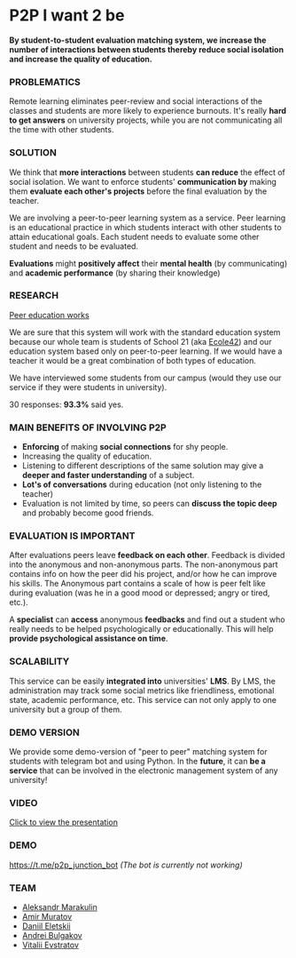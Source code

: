 # P2P I want 2 be
**By student-to-student evaluation matching system, we increase the number of interactions between students thereby reduce social isolation and increase the quality of education.**

### PROBLEMATICS
Remote learning eliminates peer-review and social interactions of the classes and students are more likely to experience burnouts. It's really **hard to get answers** on university projects, while you are not communicating all the time with other students.

### SOLUTION
We think that **more interactions** between students **can reduce** the effect of social isolation.
We want to enforce students' **communication by** making them **evaluate each other's projects** before the final evaluation by the teacher.

We are involving a peer-to-peer learning system as a service. Peer learning is an educational practice in which students interact with other students to attain educational goals. Each student needs to evaluate some other student and needs to be evaluated.

**Evaluations** might **positively affect** their **mental health** (by communicating) and **academic performance** (by sharing their knowledge)

### RESEARCH
[Peer education works](https://bit.ly/32ouZgf)

We are sure that this system will work with the standard education system because our whole team is students of School 21 (aka [Ecole42](http://42.fr)) and our education system based only on peer-to-peer learning. If we would have a teacher it would be a great combination of both types of education.

We have interviewed some students from our campus (would they use our service if they were students in university).

30 responses: **93.3%** said yes.

### MAIN BENEFITS OF INVOLVING P2P
* **Enforcing** of making **social connections** for shy people.
* Increasing the quality of education.
* Listening to different descriptions of the same solution may give a **deeper and faster understanding** of a subject.
* **Lot's of conversations** during education (not only listening to the teacher)
* Evaluation is not limited by time, so peers can **discuss the topic deep** and probably become good friends.

### EVALUATION IS IMPORTANT
After evaluations peers leave **feedback on each other**. Feedback is divided into the anonymous and non-anonymous parts. The non-anonymous part contains info on how the peer did his project, and/or how he can improve his skills. The Anonymous part contains a scale of how is peer felt like during evaluation (was he in a good mood or depressed; angry or tired, etc.).

A **specialist** can **access** anonymous **feedbacks** and find out a student who really needs to be helped psychologically or educationally. This will help **provide psychological assistance on time**.

### SCALABILITY
This service can be easily **integrated into** universities' **LMS**. By LMS, the administration may track some social metrics like friendliness, emotional state, academic performance, etc.
This service can not only apply to one university but a group of them.

### DEMO VERSION
We provide some demo-version of "peer to peer" matching system for students with telegram bot and using Python. In the **future**, it can **be a service** that can be involved in the electronic management system of any university!

### VIDEO
[Click to view the presentation](https://youtu.be/s-PjsfRpamM)

### DEMO
https://t.me/p2p_junction_bot *(The bot is currently not working)*

### TEAM
* [Aleksandr Marakulin](https://github.com/1Sancha1)
* [Amir Muratov](https://github.com/deddara)
* [Daniil Eletskii](https://github.com/zkerriga)
* [Andrei Bulgakov](https://github.com/awerebea)
* [Vitalii Evstratov](https://github.com/vesord)
